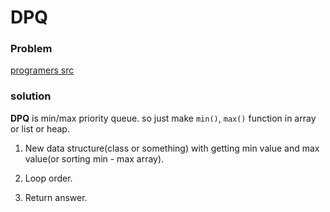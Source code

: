 # DPQ

### Problem

[programers src](https://programmers.co.kr/learn/courses/30/lessons/42628)

### solution

**DPQ** is min/max priority queue. so just make `min()`, `max()` function in array or list or heap.

1. New data structure(class or something) with getting min value and max value(or sorting min - max array).

2. Loop order.

3. Return answer.